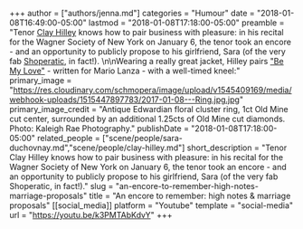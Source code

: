 +++
author = ["authors/jenna.md"]
categories = "Humour"
date = "2018-01-08T16:49:00-05:00"
lastmod = "2018-01-08T17:18:00-05:00"
preamble = "Tenor [Clay Hilley](/talking-with-singers-clay-hilley/) knows how to pair business with pleasure: in his recital for the Wagner Society of New York on January 6, the tenor took an encore - and an opportunity to publicly propose to his girlfriend, Sara (of the very fab [Shoperatic](/just-in-time-for-fall-shoperatic/), in fact!). \n\nWearing a really great jacket, Hilley pairs [\"Be My Love\"](/jerry-lewis-opera-faces/) - written for Mario Lanza - with a well-timed kneel:"
primary_image = "https://res.cloudinary.com/schmopera/image/upload/v1545409169/media/webhook-uploads/1515447897783/2017-01-08---Ring.jpg.jpg"
primary_image_credit = "Antique Edwardian floral cluster ring, 1ct Old Mine cut center, surrounded by an additional 1.25cts of Old Mine cut diamonds. Photo: Kaleigh Rae Photography."
publishDate = "2018-01-08T17:18:00-05:00"
related_people = ["scene/people/sara-duchovnay.md","scene/people/clay-hilley.md"]
short_description = "Tenor Clay Hilley knows how to pair business with pleasure: in his recital for the Wagner Society of New York on January 6, the tenor took an encore - and an opportunity to publicly propose to his girlfriend, Sara (of the very fab Shoperatic, in fact!)."
slug = "an-encore-to-remember-high-notes-marriage-proposals"
title = "An encore to remember: high notes &amp; marriage proposals"
[[social_media]]
platform = "Youtube"
template = "social-media"
url = "https://youtu.be/k3PMTAbKdvY"
+++


